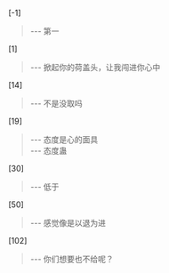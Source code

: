 
[-1] 
>--- 第一<br>

[1] 
>--- 掀起你的荷盖头，让我闯进你心中<br>

[14] 
>--- 不是没取吗<br>

[19] 
>--- 态度是心的面具<br>
>--- 态度蛊<br>

[30] 
>--- 低于<br>

[50] 
>--- 感觉像是以退为进<br>

[102] 
>--- 你们想要也不给呢？<br>
